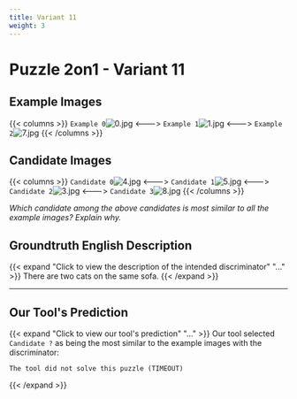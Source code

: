 ```yaml
---
title: Variant 11
weight: 3
---
```


# Puzzle 2on1 - Variant 11

## Example Images
{{< columns >}}
`Example 0`![0.jpg](/natscene-data/images/0.jpg)
<--->
`Example 1`![1.jpg](/natscene-data/images/1.jpg)
<--->
`Example 2`![7.jpg](/natscene-data/images/7.jpg)
{{< /columns >}}

## Candidate Images
{{< columns >}}
`Candidate 0`![4.jpg](/natscene-data/images/4.jpg)
<--->
`Candidate 1`![5.jpg](/natscene-data/images/5.jpg)
<--->
`Candidate 2`![3.jpg](/natscene-data/images/3.jpg)
<--->
`Candidate 3`![8.jpg](/natscene-data/images/8.jpg)
{{< /columns >}}

*Which candidate among the above candidates is most similar to all the example images? Explain why.*

## Groundtruth English Description

{{< expand "Click to view the description of the intended discriminator" "..." >}}
There are two cats on the same sofa.
{{< /expand >}}

---



## Our Tool's Prediction

{{< expand "Click to view our tool's prediction" "..." >}}
Our tool selected `Candidate ?` as being the most similar to the example images with the discriminator:
```plaintext
The tool did not solve this puzzle (TIMEOUT)
```
{{< /expand >}}
